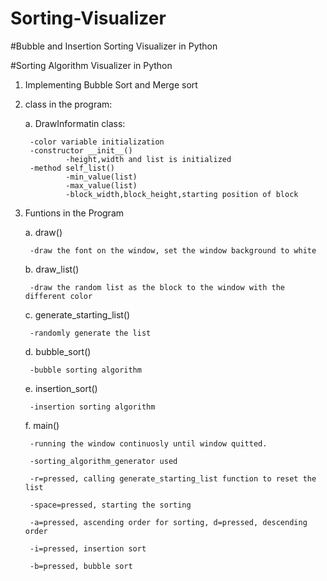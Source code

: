 # Sorting-Visualizer
#Bubble and Insertion Sorting Visualizer in Python

#Sorting Algorithm Visualizer in Python

1. Implementing Bubble Sort and Merge sort

2. class in the program:

	a. DrawInformatin class:
	
		-color variable initialization
		-constructor __init__()
				-height,width and list is initialized
		-method self_list()
				-min_value(list)
				-max_value(list)
				-block_width,block_height,starting position of block
        
3. Funtions in the Program

	a. draw()
	
		-draw the font on the window, set the window background to white
		
		
	b. draw_list()
	
		-draw the random list as the block to the window with the different color
		
		
	c. generate_starting_list()
	
		-randomly generate the list
		
		
	d. bubble_sort()
	
		-bubble sorting algorithm 
		
	e. insertion_sort()
	
		-insertion sorting algorithm

	f. main()
	
		-running the window continuosly until window quitted.
		
		-sorting_algorithm_generator used 
		
		-r=pressed, calling generate_starting_list function to reset the list
		
		-space=pressed, starting the sorting
		
		-a=pressed, ascending order for sorting, d=pressed, descending order
		
		-i=pressed, insertion sort
		
		-b=pressed, bubble sort

